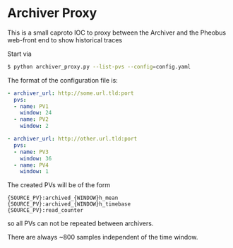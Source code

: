 # Archiver Proxy

This is a small caproto IOC to proxy between the Archiver and the Pheobus web-front end to show historical traces

Start via

```bash
$ python archiver_proxy.py --list-pvs --config=config.yaml
```


The format of the configuration file is:

```yaml
- archiver_url: http://some.url.tld:port
  pvs:
  - name: PV1
    window: 24
  - name: PV2
    window: 2

- archiver_url: http://other.url.tld:port
  pvs:
  - name: PV3
    window: 36
  - name: PV4
    window: 1
```

The created PVs will be of the form

```
{SOURCE_PV}:archived_{WINDOW}h_mean
{SOURCE_PV}:archived_{WINDOW}h_timebase
{SOURCE_PV}:read_counter
```

so all PVs can not be repeated between archivers.

There are always ~800 samples independent of the time window.